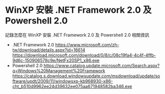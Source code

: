 # WinXP 安裝 .NET Framework 2.0 及 Powershell 2.0


記錄怎麼在 WinXP 安裝 .NET Framework 2.0 及 Powershell 2.0 相關資訊

<!--more-->

- .NET Framework 2.0
  https://www.microsoft.com/zh-tw/download/details.aspx?id=16614
  https://download.microsoft.com/download/0/8/c/08c19fa4-4c4f-4ffb-9d6c-150906578c9e/NetFx20SP1_x86.exe
- Powershell 2.0
  https://www.catalog.update.microsoft.com/Search.aspx?q=Windows%20Management%20Framework
  https://catalog.s.download.windowsupdate.com/msdownload/update/software/updt/2009/11/windowsxp-kb968930-x86-cht_b510d9962ee24d39632ee075aa671948582ba346.exe

